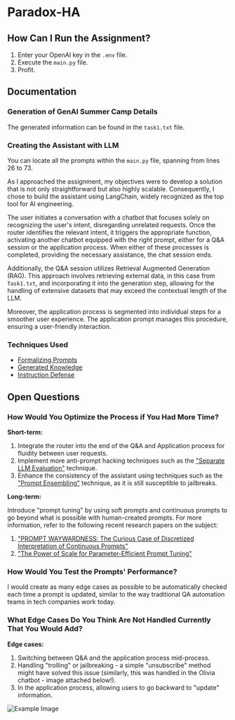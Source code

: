 ﻿# Paradox-HA

## How Can I Run the Assignment?

1. Enter your OpenAI key in the `.env` file.
2. Execute the `main.py` file.
3. Profit.

## Documentation

### Generation of GenAI Summer Camp Details

The generated information can be found in the `task1.txt` file.

### Creating the Assistant with LLM

You can locate all the prompts within the `main.py` file, spanning from lines 26 to 73.

As I approached the assignment, my objectives were to develop a solution that is not only straightforward but also highly scalable. Consequently, I chose to build the assistant using LangChain, widely recognized as the top tool for AI engineering.

The user initiates a conversation with a chatbot that focuses solely on recognizing the user's intent, disregarding unrelated requests. Once the router identifies the relevant intent, it triggers the appropriate function, activating another chatbot equipped with the right prompt, either for a Q&A session or the application process. When either of these processes is completed, providing the necessary assistance, the chat session ends.

Additionally, the Q&A session utilizes Retrieval Augmented Generation (RAG). This approach involves retrieving external data, in this case from `Task1.txt`, and incorporating it into the generation step, allowing for the handling of extensive datasets that may exceed the contextual length of the LLM.

Moreover, the application process is segmented into individual steps for a smoother user experience. The application prompt manages this procedure, ensuring a user-friendly interaction.

### Techniques Used

- [Formalizing Prompts](https://learnprompting.org/docs/basics/formalizing)
- [Generated Knowledge](https://learnprompting.org/docs/intermediate/generated_knowledge)
- [Instruction Defense](https://learnprompting.org/docs/prompt_hacking/defensive_measures/instruction)

## Open Questions

### How Would You Optimize the Process if You Had More Time?

**Short-term:**

1. Integrate the router into the end of the Q&A and Application process for fluidity between user requests.
2. Implement more anti-prompt hacking techniques such as the ["Separate LLM Evaluation"](https://learnprompting.org/docs/prompt_hacking/defensive_measures/llm_eval) technique.
3. Enhance the consistency of the assistant using techniques such as the ["Prompt Ensembling"](https://learnprompting.org/docs/reliability/ensembling) technique, as it is still susceptible to jailbreaks.

**Long-term:**

Introduce "prompt tuning" by using soft prompts and continuous prompts to go beyond what is possible with human-created prompts. For more information, refer to the following recent research papers on the subject:
1. ["PROMPT WAYWARDNESS: The Curious Case of Discretized Interpretation of Continuous Prompts"](https://arxiv.org/pdf/2112.08348.pdf)
2. ["The Power of Scale for Parameter-Efficient Prompt Tuning"](https://arxiv.org/pdf/2104.08691.pdf)

### How Would You Test the Prompts' Performance?

I would create as many edge cases as possible to be automatically checked each time a prompt is updated, similar to the way traditional QA automation teams in tech companies work today.

### What Edge Cases Do You Think Are Not Handled Currently That You Would Add?

**Edge cases:**
1. Switching between Q&A and the application process mid-process.
2. Handling "trolling" or jailbreaking - a simple "unsubscribe" method might have solved this issue (similarly, this was handled in the Olivia chatbot - image attached below!). 
3. In the application process, allowing users to go backward to "update" information.


![Example Image](https://i.imgur.com/oODjatf.jpeg)
